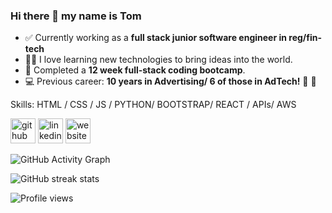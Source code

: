 ### Hi there 👋  my name is Tom

- ✅   Currently working as a **full stack junior software engineer in reg/fin-tech**
- 👨‍💻   I love learning new technologies to bring ideas into the world.
- 🦾   Completed a **12 week full-stack coding bootcamp**.
- 💻   Previous career: **10 years in Advertising/ 6 of those in AdTech!**  🎉 🎂


Skills:  HTML / CSS / JS / PYTHON/ BOOTSTRAP/ REACT / APIs/ AWS


[<img src='https://cdn.jsdelivr.net/npm/simple-icons@3.0.1/icons/github.svg' alt='github' height='40'>](https://github.com/tom-costa)  [<img src='https://cdn.jsdelivr.net/npm/simple-icons@3.0.1/icons/linkedin.svg' alt='linkedin' height='40'>](https://www.linkedin.com/in/https://www.linkedin.com/in/tom-costa-54400634//)  [<img src='https://cdn.jsdelivr.net/npm/simple-icons@3.0.1/icons/icloud.svg' alt='website' height='40'>](https://www.tomcosta.co.uk/)  

![GitHub Activity Graph](https://activity-graph.herokuapp.com/graph?username=tom-costa)  

![GitHub streak stats](https://github-readme-streak-stats.herokuapp.com/?user=tom-costa)  

![Profile views](https://gpvc.arturio.dev/tom-costa)  
